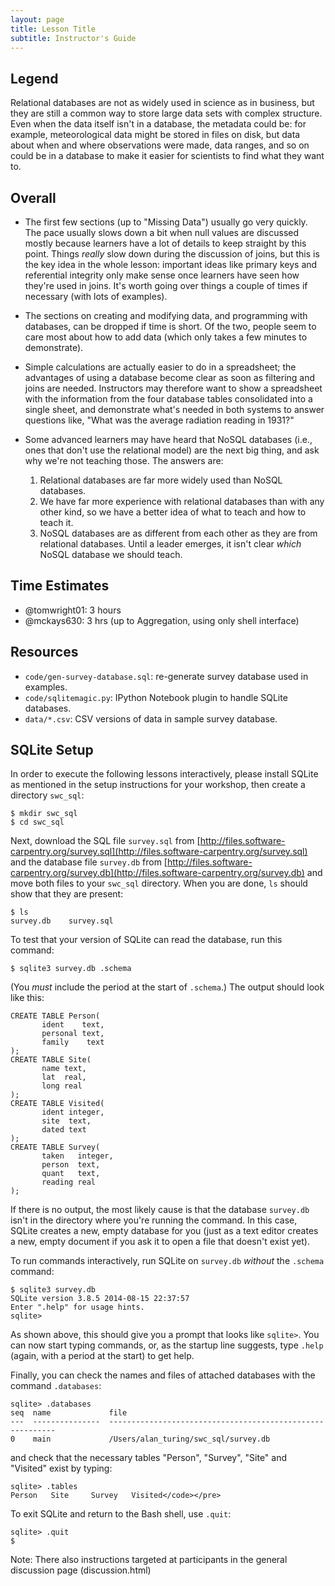 ```yaml
---
layout: page
title: Lesson Title
subtitle: Instructor's Guide
---
```

## Legend

Relational databases are not as widely used in science as in business,
but they are still a common way to store large data sets with complex structure.
Even when the data itself isn't in a database,
the metadata could be:
for example,
meteorological data might be stored in files on disk,
but data about when and where observations were made,
data ranges,
and so on could be in a database
to make it easier for scientists to find what they want to.

## Overall

*   The first few sections (up to "Missing Data") usually go very quickly.
    The pace usually slows down a bit when null values are discussed
    mostly because learners have a lot of details to keep straight by this point.
    Things *really* slow down during the discussion of joins,
    but this is the key idea in the whole lesson:
    important ideas like primary keys and referential integrity
    only make sense once learners have seen how they're used in joins.
    It's worth going over things a couple of times if necessary (with lots of examples).

*   The sections on creating and modifying data,
    and programming with databases,
    can be dropped if time is short.
    Of the two,
    people seem to care most about how to add data (which only takes a few minutes to demonstrate).

*   Simple calculations are actually easier to do in a spreadsheet;
    the advantages of using a database become clear as soon as filtering and joins are needed.
    Instructors may therefore want to show a spreadsheet with the information from the four database tables
    consolidated into a single sheet,
    and demonstrate what's needed in both systems to answer questions like,
    "What was the average radiation reading in 1931?"

*   Some advanced learners may have heard that NoSQL databases
    (i.e., ones that don't use the relational model)
    are the next big thing,
    and ask why we're not teaching those.
    The answers are:
    1.  Relational databases are far more widely used than NoSQL databases.
    2.  We have far more experience with relational databases than with any other kind,
        so we have a better idea of what to teach and how to teach it.
    3.  NoSQL databases are as different from each other as they are from relational databases.
        Until a leader emerges, it isn't clear *which* NoSQL database we should teach.

<!-- No specific notes to add.  Save these headers as place-holders for now
## [Selecting Data](01-select.html)


## [Sorting and Removing Duplicates](02-sort-dup.html)


## [Filtering](03-filter.html)


## [Calculating New Values](04-calc.html)


## [Missing Data](05-null.html)


## [Aggregation](06-agg.html)


## [Combining Data](07-join.html)


## [Data Hygiene](08-hygiene.html)


## [Creating and Modifying Data](09-create.html)


## [Programming with Databases](10-prog.html)


-->

## Time Estimates

*   @tomwright01: 3 hours
*   @mckays630: 3 hrs (up to Aggregation, using only shell interface)

## Resources

*   `code/gen-survey-database.sql`: re-generate survey database used in examples.
*   `code/sqlitemagic.py`: IPython Notebook plugin to handle SQLite databases.
*   `data/*.csv`: CSV versions of data in sample survey database.

## SQLite Setup

In order to execute the following lessons interactively,
please install SQLite as mentioned in the setup instructions for your workshop,
then create a directory `swc_sql`:

~~~ {.bash}
$ mkdir swc_sql
$ cd swc_sql
~~~

Next,
download the SQL file `survey.sql` from [http://files.software-carpentry.org/survey.sql](http://files.software-carpentry.org/survey.sql)
and the database file `survey.db` from [http://files.software-carpentry.org/survey.db](http://files.software-carpentry.org/survey.db)
and move both files to your `swc_sql` directory.
When you are done,
`ls` should show that they are present:

~~~ {.bash}
$ ls
survey.db    survey.sql
~~~

To test that your version of SQLite can read the database,
run this command:

~~~ {.bash}
$ sqlite3 survey.db .schema
~~~

(You *must* include the period at the start of `.schema`.)
The output should look like this:

~~~ {.bash}
CREATE TABLE Person(
       ident    text,
       personal text,
       family	 text
);
CREATE TABLE Site(
       name text,
       lat  real,
       long real
);
CREATE TABLE Visited(
       ident integer,
       site  text,
       dated text
);
CREATE TABLE Survey(
       taken   integer,
       person  text,
       quant   text,
       reading real
);
~~~

If there is no output,
the most likely cause is that the database `survey.db` isn't in the directory where you're running the command.
In this case,
SQLite creates a new, empty database for you
(just as a text editor creates a new, empty document if you ask it to open a file that doesn't exist yet).

To run commands interactively,
run SQLite on `survey.db` *without* the `.schema` command:

~~~
$ sqlite3 survey.db
SQLite version 3.8.5 2014-08-15 22:37:57
Enter ".help" for usage hints.
sqlite>
~~~

As shown above,
this should give you a prompt that looks like `sqlite>`.
You can now start typing commands,
or,
as the startup line suggests,
type `.help` (again, with a period at the start) to get help.

Finally,
you can check the names and files of attached databases with the command `.databases`:

~~~ {.bash}
sqlite> .databases
seq  name             file
---  ---------------  ----------------------------------------------------------
0    main             /Users/alan_turing/swc_sql/survey.db
~~~

and check that the necessary tables "Person", "Survey", "Site" and "Visited" exist by typing:

~~~ {.bash}
sqlite> .tables
Person   Site     Survey   Visited</code></pre>
~~~

To exit SQLite and return to the Bash shell,
use `.quit`:

~~~ {.bash}
sqlite> .quit
$
~~~

Note: There also instructions targeted at participants in the general discussion page (discussion.html)
